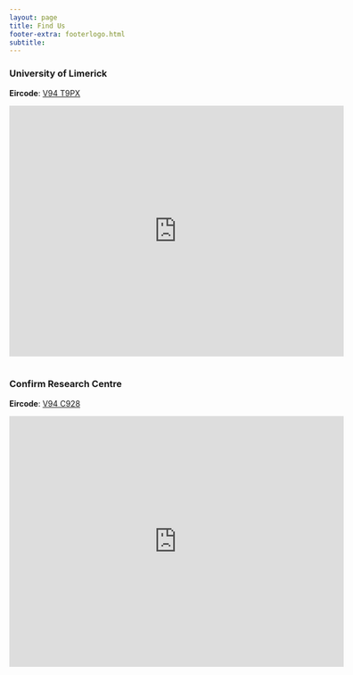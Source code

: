 ```yaml
---
layout: page
title: Find Us
footer-extra: footerlogo.html
subtitle: 
---
```



### University of Limerick
**Eircode**: [V94 T9PX](https://www.google.com/maps/place/University+of+Limerick/@52.6735913,-8.5746259,17z/data=!3m1!4b1!4m5!3m4!1s0x485b5e98212e5873:0xca7febf3aac3fc2d!8m2!3d52.6735881!4d-8.5724372)

<div class="map-responsive">
<iframe src="https://www.google.com/maps/embed?pb=!1m18!1m12!1m3!1d2419.2462241370467!2d-8.574625884039518!3d52.67359133258743!2m3!1f0!2f0!3f0!3m2!1i1024!2i768!4f13.1!3m3!1m2!1s0x485b5e98212e5873%3A0xca7febf3aac3fc2d!2sUniversity%20of%20Limerick!5e0!3m2!1sen!2sie!4v1657716575176!5m2!1sen!2sie" width="600" height="450" style="border:0;" allowfullscreen="" loading="lazy" referrerpolicy="no-referrer-when-downgrade"></iframe>
</div>

<!-- Add some space between them -->
<br>

### Confirm Research Centre
**Eircode**: [V94 C928](https://www.google.com/maps/place/Confirm+Centre/@52.6647617,-8.5875824,17z/data=!3m1!4b1!4m5!3m4!1s0x485b5dc773a04575:0x89af5e50979e6614!8m2!3d52.6644957!4d-8.5850515)


<div class="map-responsive">
<iframe src="https://www.google.com/maps/embed?pb=!1m18!1m12!1m3!1d2419.7351249302446!2d-8.5853937!3d52.66476169999999!2m3!1f0!2f0!3f0!3m2!1i1024!2i768!4f13.1!3m3!1m2!1s0x485b5dc773a04575%3A0x89af5e50979e6614!2sConfirm%20Centre!5e0!3m2!1sen!2sie!4v1668606348146!5m2!1sen!2sie" width="600" height="450" style="border:0;" allowfullscreen="" loading="lazy" referrerpolicy="no-referrer-when-downgrade"></iframe>
</div>
